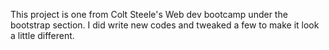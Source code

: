 This project is one from Colt Steele's Web dev bootcamp under the bootstrap section. I did write new codes and tweaked a few to make it look a little different.
